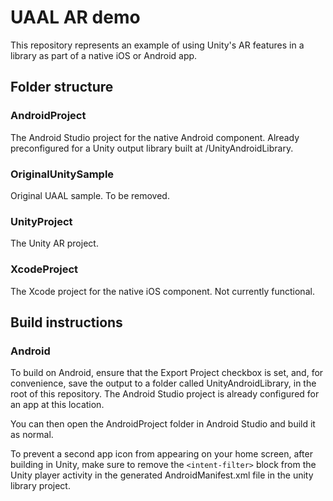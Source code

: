 UAAL AR demo
============

This repository represents an example of using Unity's AR features in a library as part of a native iOS or Android app.

## Folder structure
### AndroidProject
The Android Studio project for the native Android component. Already preconfigured for a Unity output library built at /UnityAndroidLibrary.

### OriginalUnitySample
Original UAAL sample. To be removed.

### UnityProject
The Unity AR project.

### XcodeProject
The Xcode project for the native iOS component. Not currently functional.

## Build instructions

### Android

To build on Android, ensure that the Export Project checkbox is set, and, for convenience, save the output to a folder called UnityAndroidLibrary, in the root of this repository. The Android Studio project is already configured for an app at this location.

You can then open the AndroidProject folder in Android Studio and build it as normal.

To prevent a second app icon from appearing on your home screen, after building in Unity, make sure to remove the `<intent-filter>` block from the Unity player activity in the generated AndroidManifest.xml file in the unity library project. 